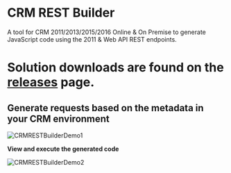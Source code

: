 # CRM REST Builder
A tool for CRM 2011/2013/2015/2016 Online &amp; On Premise to generate JavaScript code using the 2011 &amp; Web API REST endpoints.

# Solution downloads are found on the [releases](https://github.com/jlattimer/CRMRESTBuilder/releases) page.


## Generate requests based on the metadata in your CRM environment

![CRMRESTBuilderDemo1](https://github.com/jlattimer/CRMRESTBuilder/blob/master/extras/Demo1.png?raw=true, "CRMRESTBuilderDemo1")

**View and execute the generated code**

![CRMRESTBuilderDemo2](https://github.com/jlattimer/CRMRESTBuilder/blob/master/extras/Demo2.png?raw=true, "CRMRESTBuilderDemo2")

